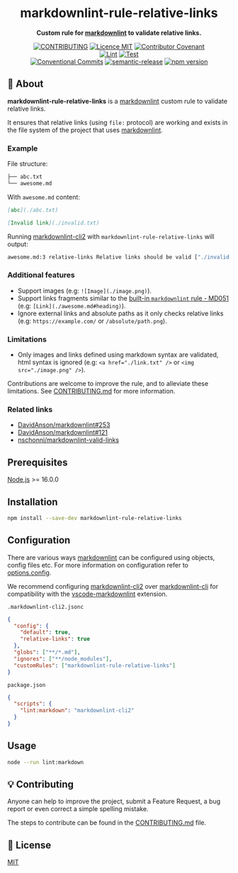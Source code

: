 <h1 align="center">markdownlint-rule-relative-links</h1>

<p align="center">
  <strong>Custom rule for <a href="https://github.com/DavidAnson/markdownlint">markdownlint</a> to validate relative links.</strong>
</p>

<p align="center">
  <a href="./CONTRIBUTING.md"><img src="https://img.shields.io/badge/PRs-welcome-brightgreen.svg?style=flat" alt="CONTRIBUTING" /></a>
  <a href="./LICENSE"><img src="https://img.shields.io/badge/licence-MIT-blue.svg" alt="Licence MIT"/></a>
  <a href="./CODE_OF_CONDUCT.md"><img src="https://img.shields.io/badge/Contributor%20Covenant-v2.0%20adopted-ff69b4.svg" alt="Contributor Covenant" /></a>
  <br />
  <a href="https://github.com/theoludwig/markdownlint-rule-relative-links/actions/workflows/lint.yml"><img src="https://github.com/theoludwig/markdownlint-rule-relative-links/actions/workflows/lint.yml/badge.svg?branch=develop" alt="Lint" /></a>
  <a href="https://github.com/theoludwig/markdownlint-rule-relative-links/actions/workflows/test.yml"><img src="https://github.com/theoludwig/markdownlint-rule-relative-links/actions/workflows/test.yml/badge.svg?branch=develop" alt="Test" /></a>
  <br />
  <a href="https://conventionalcommits.org"><img src="https://img.shields.io/badge/Conventional%20Commits-1.0.0-yellow.svg" alt="Conventional Commits" /></a>
  <a href="https://github.com/semantic-release/semantic-release"><img src="https://img.shields.io/badge/%20%20%F0%9F%93%A6%F0%9F%9A%80-semantic--release-e10079.svg" alt="semantic-release" /></a>
  <a href="https://www.npmjs.com/package/markdownlint-rule-relative-links"><img src="https://img.shields.io/npm/v/markdownlint-rule-relative-links.svg" alt="npm version"></a>
</p>

## 📜 About

**markdownlint-rule-relative-links** is a [markdownlint](https://github.com/DavidAnson/markdownlint) custom rule to validate relative links.

It ensures that relative links (using `file:` protocol) are working and exists in the file system of the project that uses [markdownlint](https://github.com/DavidAnson/markdownlint).

### Example

File structure:

```txt
├── abc.txt
└── awesome.md
```

With `awesome.md` content:

```md
[abc](./abc.txt)

[Invalid link](./invalid.txt)
```

Running [markdownlint-cli2](https://github.com/DavidAnson/markdownlint-cli2) with `markdownlint-rule-relative-links` will output:

```sh
awesome.md:3 relative-links Relative links should be valid ["./invalid.txt" should exist in the file system]
```

### Additional features

- Support images (e.g: `![Image](./image.png)`).
- Support links fragments similar to the [built-in `markdownlint` rule - MD051](https://github.com/DavidAnson/markdownlint/blob/main/doc/md051.md) (e.g: `[Link](./awesome.md#heading)`).
- Ignore external links and absolute paths as it only checks relative links (e.g: `https://example.com/` or `/absolute/path.png`).

### Limitations

- Only images and links defined using markdown syntax are validated, html syntax is ignored (e.g: `<a href="./link.txt" />` or `<img src="./image.png" />`).

Contributions are welcome to improve the rule, and to alleviate these limitations. See [CONTRIBUTING.md](./CONTRIBUTING.md) for more information.

### Related links

- [DavidAnson/markdownlint#253](https://github.com/DavidAnson/markdownlint/issues/253)
- [DavidAnson/markdownlint#121](https://github.com/DavidAnson/markdownlint/issues/121)
- [nschonni/markdownlint-valid-links](https://github.com/nschonni/markdownlint-valid-links)

## Prerequisites

[Node.js](https://nodejs.org/) >= 16.0.0

## Installation

```sh
npm install --save-dev markdownlint-rule-relative-links
```

## Configuration

There are various ways [markdownlint](https://github.com/DavidAnson/markdownlint) can be configured using objects, config files etc. For more information on configuration refer to [options.config](https://github.com/DavidAnson/markdownlint#optionsconfig).

We recommend configuring [markdownlint-cli2](https://github.com/DavidAnson/markdownlint-cli2) over [markdownlint-cli](https://github.com/igorshubovych/markdownlint-cli) for compatibility with the [vscode-markdownlint](https://github.com/DavidAnson/vscode-markdownlint) extension.

`.markdownlint-cli2.jsonc`

```json
{
  "config": {
    "default": true,
    "relative-links": true
  },
  "globs": ["**/*.md"],
  "ignores": ["**/node_modules"],
  "customRules": ["markdownlint-rule-relative-links"]
}
```

`package.json`

```json
{
  "scripts": {
    "lint:markdown": "markdownlint-cli2"
  }
}
```

## Usage

```sh
node --run lint:markdown
```

## 💡 Contributing

Anyone can help to improve the project, submit a Feature Request, a bug report or even correct a simple spelling mistake.

The steps to contribute can be found in the [CONTRIBUTING.md](./CONTRIBUTING.md) file.

## 📄 License

[MIT](./LICENSE)
